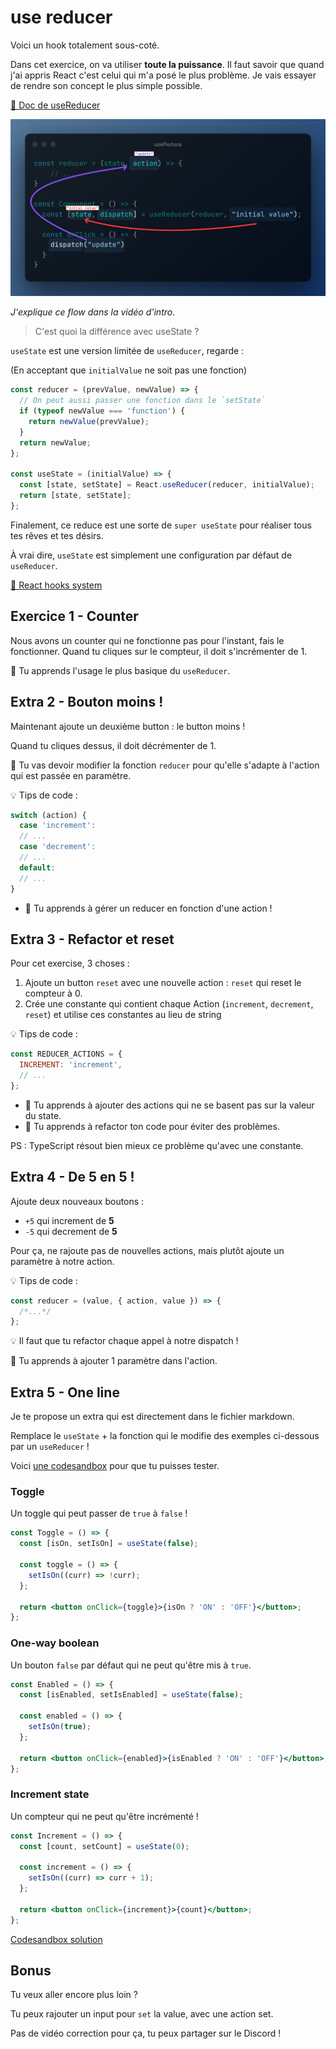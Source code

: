 # use reducer

Voici un hook totalement sous-coté.

Dans cet exercice, on va utiliser **toute la puissance**. Il faut savoir que quand
j'ai appris React c'est celui qui m'a posé le plus problème. Je vais essayer
de rendre son concept le plus simple possible.

[📖 Doc de useReducer](https://beta.reactjs.org/apis/usereducer)

![use reduce flow](../../../public/assets/use-reduce-flow.png)

_J'explique ce flow dans la vidéo d'intro._

> C'est quoi la différence avec useState ?

`useState` est une version limitée de `useReducer`, regarde :

(En acceptant que `initialValue` ne soit pas une fonction)

```js
const reducer = (prevValue, newValue) => {
  // On peut aussi passer une fonction dans le `setState`
  if (typeof newValue === 'function') {
    return newValue(prevValue);
  }
  return newValue;
};

const useState = (initialValue) => {
  const [state, setState] = React.useReducer(reducer, initialValue);
  return [state, setState];
};
```

Finalement, ce reduce est une sorte de `super useState` pour
réaliser tous tes rêves et tes désirs.

À vrai dire, `useState` est simplement une configuration par défaut de `useReducer`.

[📖 React hooks system](https://the-guild.dev/blog/react-hooks-system)

## Exercice 1 - Counter

Nous avons un counter qui ne fonctionne pas pour l'instant, fais
le fonctionner.
Quand tu cliques sur le compteur, il doit s'incrémenter de 1.

💌 Tu apprends l'usage le plus basique du `useReducer`.

## Extra 2 - Bouton moins !

Maintenant ajoute un deuxième button : le button moins !

Quand tu cliques dessus, il doit décrémenter de 1.

🦁 Tu vas devoir modifier la fonction `reducer` pour qu'elle
s'adapte à l'action qui est passée en paramètre.

💡 Tips de code :

```js
switch (action) {
  case 'increment':
  // ...
  case 'decrement':
  // ...
  default:
  // ...
}
```

- 💌 Tu apprends à gérer un reducer en fonction d'une action !

## Extra 3 - Refactor et reset

Pour cet exercise, 3 choses :

1. Ajoute un button `reset` avec une nouvelle action : `reset` qui reset le compteur à 0.
2. Crée une constante qui contient chaque Action (`increment`, `decrement`, `reset`)
   et utilise ces constantes au lieu de string

💡 Tips de code :

```js
const REDUCER_ACTIONS = {
  INCREMENT: 'increment',
  // ...
};
```

- 💌 Tu apprends à ajouter des actions qui ne se basent pas sur la valeur du state.
- 💌 Tu apprends à refactor ton code pour éviter des problèmes.

PS : TypeScript résout bien mieux ce problème qu'avec une constante.

## Extra 4 - De 5 en 5 !

Ajoute deux nouveaux boutons :

- `+5` qui increment de **5**
- `-5` qui decrement de **5**

Pour ça, ne rajoute pas de nouvelles actions, mais plutôt ajoute
un paramètre à notre action.

💡 Tips de code :

```js
const reducer = (value, { action, value }) => {
  /*...*/
};
```

💡 Il faut que tu refactor chaque appel à notre dispatch !

💌 Tu apprends à ajouter 1 paramètre dans l'action.

## Extra 5 - One line

Je te propose un extra qui est directement dans le fichier markdown.

Remplace le `useState` + la fonction qui le modifie des exemples ci-dessous
par un `useReducer` !

Voici [une codesandbox](https://codesandbox.io/s/use-reducer-extra-5-exercise-hqgxgb)
pour que tu puisses tester.

### Toggle

Un toggle qui peut passer de `true` à `false` !

```jsx
const Toggle = () => {
  const [isOn, setIsOn] = useState(false);

  const toggle = () => {
    setIsOn((curr) => !curr);
  };

  return <button onClick={toggle}>{isOn ? 'ON' : 'OFF'}</button>;
};
```

### One-way boolean

Un bouton `false` par défaut qui ne peut qu'être mis à `true`.

```jsx
const Enabled = () => {
  const [isEnabled, setIsEnabled] = useState(false);

  const enabled = () => {
    setIsOn(true);
  };

  return <button onClick={enabled}>{isEnabled ? 'ON' : 'OFF'}</button>;
};
```

### Increment state

Un compteur qui ne peut qu'être incrémenté !

```jsx
const Increment = () => {
  const [count, setCount] = useState(0);

  const increment = () => {
    setIsOn((curr) => curr + 1);
  };

  return <button onClick={increment}>{count}</button>;
};
```

[Codesandbox solution](https://codesandbox.io/s/use-reducer-extra-5-solution-f94p5k)

## Bonus

Tu veux aller encore plus loin ?

Tu peux rajouter un input pour `set` la value, avec une action set.

Pas de vidéo correction pour ça, tu peux partager sur le Discord !
